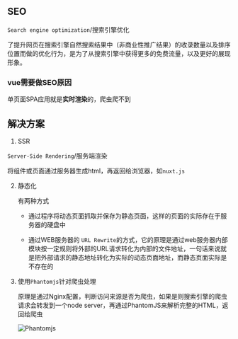 ## SEO

```Search engine optimization```/搜索引擎优化

了提升网页在搜索引擎自然搜索结果中（非商业性推广结果）的收录数量以及排序位置而做的优化行为，是为了从搜索引擎中获得更多的免费流量，以及更好的展现形象。

### vue需要做SEO原因

单页面SPA应用就是**实时渲染**的，爬虫爬不到

## 解决方案

1. SSR

```Server-Side Rendering```/服务端渲染

将组件或页面通过服务器生成html，再返回给浏览器，如```nuxt.js```

2. 静态化

    有两种方式

    * 通过程序将动态页面抓取并保存为静态页面，这样的页面的实际存在于服务器的硬盘中

    * 通过WEB服务器的 ```URL Rewrite```的方式，它的原理是通过web服务器内部模块按一定规则将外部的URL请求转化为内部的文件地址，一句话来说就是把外部请求的静态地址转化为实际的动态页面地址，而静态页面实际是不存在的

3. 使用```Phantomjs```针对爬虫处理

    原理是通过Nginx配置，判断访问来源是否为爬虫，如果是则搜索引擎的爬虫请求会转发到一个node server，再通过PhantomJS来解析完整的HTML，返回给爬虫

    ![Phantomjs](https://static.vue-js.com/25be6630-3ac7-11eb-ab90-d9ae814b240d.png)

    